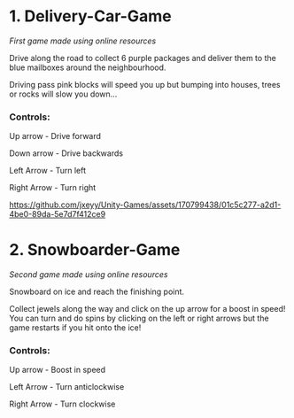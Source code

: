 # 1. Delivery-Car-Game
_First game made using online resources_

Drive along the road to collect 6 purple packages and deliver them to the blue mailboxes around the neighbourhood. 

Driving pass pink blocks will speed you up but bumping into houses, trees or rocks will slow you down...


### Controls:

Up arrow - Drive forward

Down arrow - Drive backwards

Left Arrow - Turn left

Right Arrow - Turn right


https://github.com/jxeyy/Unity-Games/assets/170799438/01c5c277-a2d1-4be0-89da-5e7d7f412ce9



# 2. Snowboarder-Game
_Second game made using online resources_

Snowboard on ice and reach the finishing point.

Collect jewels along the way and click on the up arrow for a boost in speed! You can turn and do spins by clicking on the left or right arrows but the game restarts if you hit onto the ice!

### Controls:

Up arrow - Boost in speed

Left Arrow - Turn anticlockwise

Right Arrow - Turn clockwise

